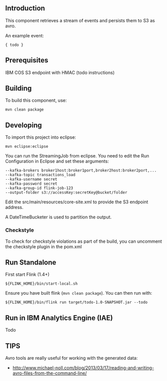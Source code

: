 ## Introduction

This component retrieves a stream of events and persists them to S3 as avro.

An example event:

```
{ todo }
```

## Prerequisites

IBM COS S3 endpoint with HMAC (todo instructions)

## Building

To build this component, use:

```
mvn clean package
```

## Developing

To import this project into eclipse:

```
mvn eclipse:eclipse
```

You can run the StreamingJob from eclipse.  You need to edit the Run Configuration in Eclipse and set these arguments:

```
--kafka-brokers broker1host:broker1port,broker2host:broker2port,...
--kafka-topic transactions_load
--kafka-username secret
--kafka-password secret
--kafka-group-id flink-job-123
--output-folder s3://accessKey:secretKey@bucket/folder
```

Edit the src/main/resources/core-site.xml to provide the S3 endpoint address.

A DateTimeBucketer is used to partition the output.

### Checkstyle

To check for checkstyle violations as part of the build, you can uncomment the checkstyle plugin in the pom.xml

## Run Standalone

First start Flink (1.4+)

```
${FLINK_HOME}/bin/start-local.sh
```

Ensure you have built flink (`mvn clean package`).  You can then run with:

```
${FLINK_HOME}/bin/flink run target/todo-1.0-SNAPSHOT.jar --todo
```

## Run in IBM Analytics Engine (IAE)

Todo

## TIPS

Avro tools are really useful for working with the generated data:
 
 - http://www.michael-noll.com/blog/2013/03/17/reading-and-writing-avro-files-from-the-command-line/